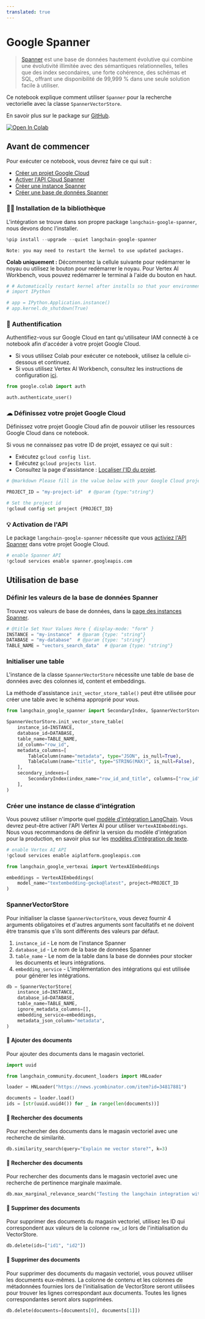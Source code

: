 ```yaml
---
translated: true
---
```


# Google Spanner

> [Spanner](https://cloud.google.com/spanner) est une base de données hautement évolutive qui combine une évolutivité illimitée avec des sémantiques relationnelles, telles que des index secondaires, une forte cohérence, des schémas et SQL, offrant une disponibilité de 99,999 % dans une seule solution facile à utiliser.

Ce notebook explique comment utiliser `Spanner` pour la recherche vectorielle avec la classe `SpannerVectorStore`.

En savoir plus sur le package sur [GitHub](https://github.com/googleapis/langchain-google-spanner-python/).

[![Open In Colab](https://colab.research.google.com/assets/colab-badge.svg)](https://colab.research.google.com/github/googleapis/langchain-google-spanner-python/blob/main/docs/vector_store.ipynb)

## Avant de commencer

Pour exécuter ce notebook, vous devrez faire ce qui suit :

 * [Créer un projet Google Cloud](https://developers.google.com/workspace/guides/create-project)
 * [Activer l'API Cloud Spanner](https://console.cloud.google.com/flows/enableapi?apiid=spanner.googleapis.com)
 * [Créer une instance Spanner](https://cloud.google.com/spanner/docs/create-manage-instances)
 * [Créer une base de données Spanner](https://cloud.google.com/spanner/docs/create-manage-databases)

### 🦜🔗 Installation de la bibliothèque

L'intégration se trouve dans son propre package `langchain-google-spanner`, nous devons donc l'installer.

```python
%pip install --upgrade --quiet langchain-google-spanner
```

```output
Note: you may need to restart the kernel to use updated packages.
```

**Colab uniquement :** Décommentez la cellule suivante pour redémarrer le noyau ou utilisez le bouton pour redémarrer le noyau. Pour Vertex AI Workbench, vous pouvez redémarrer le terminal à l'aide du bouton en haut.

```python
# # Automatically restart kernel after installs so that your environment can access the new packages
# import IPython

# app = IPython.Application.instance()
# app.kernel.do_shutdown(True)
```

### 🔐 Authentification

Authentifiez-vous sur Google Cloud en tant qu'utilisateur IAM connecté à ce notebook afin d'accéder à votre projet Google Cloud.

* Si vous utilisez Colab pour exécuter ce notebook, utilisez la cellule ci-dessous et continuez.
* Si vous utilisez Vertex AI Workbench, consultez les instructions de configuration [ici](https://github.com/GoogleCloudPlatform/generative-ai/tree/main/setup-env).

```python
from google.colab import auth

auth.authenticate_user()
```

### ☁ Définissez votre projet Google Cloud

Définissez votre projet Google Cloud afin de pouvoir utiliser les ressources Google Cloud dans ce notebook.

Si vous ne connaissez pas votre ID de projet, essayez ce qui suit :

* Exécutez `gcloud config list`.
* Exécutez `gcloud projects list`.
* Consultez la page d'assistance : [Localiser l'ID du projet](https://support.google.com/googleapi/answer/7014113).

```python
# @markdown Please fill in the value below with your Google Cloud project ID and then run the cell.

PROJECT_ID = "my-project-id"  # @param {type:"string"}

# Set the project id
!gcloud config set project {PROJECT_ID}
```

### 💡 Activation de l'API

Le package `langchain-google-spanner` nécessite que vous [activiez l'API Spanner](https://console.cloud.google.com/flows/enableapi?apiid=spanner.googleapis.com) dans votre projet Google Cloud.

```python
# enable Spanner API
!gcloud services enable spanner.googleapis.com
```

## Utilisation de base

### Définir les valeurs de la base de données Spanner

Trouvez vos valeurs de base de données, dans la [page des instances Spanner](https://console.cloud.google.com/spanner?_ga=2.223735448.2062268965.1707700487-2088871159.1707257687).

```python
# @title Set Your Values Here { display-mode: "form" }
INSTANCE = "my-instance"  # @param {type: "string"}
DATABASE = "my-database"  # @param {type: "string"}
TABLE_NAME = "vectors_search_data"  # @param {type: "string"}
```

### Initialiser une table

L'instance de la classe `SpannerVectorStore` nécessite une table de base de données avec des colonnes id, content et embeddings.

La méthode d'assistance `init_vector_store_table()` peut être utilisée pour créer une table avec le schéma approprié pour vous.

```python
from langchain_google_spanner import SecondaryIndex, SpannerVectorStore, TableColumn

SpannerVectorStore.init_vector_store_table(
    instance_id=INSTANCE,
    database_id=DATABASE,
    table_name=TABLE_NAME,
    id_column="row_id",
    metadata_columns=[
        TableColumn(name="metadata", type="JSON", is_null=True),
        TableColumn(name="title", type="STRING(MAX)", is_null=False),
    ],
    secondary_indexes=[
        SecondaryIndex(index_name="row_id_and_title", columns=["row_id", "title"])
    ],
)
```

### Créer une instance de classe d'intégration

Vous pouvez utiliser n'importe quel [modèle d'intégration LangChain](/docs/integrations/text_embedding/).
Vous devrez peut-être activer l'API Vertex AI pour utiliser `VertexAIEmbeddings`. Nous vous recommandons de définir la version du modèle d'intégration pour la production, en savoir plus sur les [modèles d'intégration de texte](https://cloud.google.com/vertex-ai/docs/generative-ai/model-reference/text-embeddings).

```python
# enable Vertex AI API
!gcloud services enable aiplatform.googleapis.com
```

```python
from langchain_google_vertexai import VertexAIEmbeddings

embeddings = VertexAIEmbeddings(
    model_name="textembedding-gecko@latest", project=PROJECT_ID
)
```

### SpannerVectorStore

Pour initialiser la classe `SpannerVectorStore`, vous devez fournir 4 arguments obligatoires et d'autres arguments sont facultatifs et ne doivent être transmis que s'ils sont différents des valeurs par défaut.

1. `instance_id` - Le nom de l'instance Spanner
1. `database_id` - Le nom de la base de données Spanner
1. `table_name` - Le nom de la table dans la base de données pour stocker les documents et leurs intégrations.
1. `embedding_service` - L'implémentation des intégrations qui est utilisée pour générer les intégrations.

```python
db = SpannerVectorStore(
    instance_id=INSTANCE,
    database_id=DATABASE,
    table_name=TABLE_NAME,
    ignore_metadata_columns=[],
    embedding_service=embeddings,
    metadata_json_column="metadata",
)
```

#### 🔐 Ajouter des documents

Pour ajouter des documents dans le magasin vectoriel.

```python
import uuid

from langchain_community.document_loaders import HNLoader

loader = HNLoader("https://news.ycombinator.com/item?id=34817881")

documents = loader.load()
ids = [str(uuid.uuid4()) for _ in range(len(documents))]
```

#### 🔐 Rechercher des documents

Pour rechercher des documents dans le magasin vectoriel avec une recherche de similarité.

```python
db.similarity_search(query="Explain me vector store?", k=3)
```

#### 🔐 Rechercher des documents

Pour rechercher des documents dans le magasin vectoriel avec une recherche de pertinence marginale maximale.

```python
db.max_marginal_relevance_search("Testing the langchain integration with spanner", k=3)
```

#### 🔐 Supprimer des documents

Pour supprimer des documents du magasin vectoriel, utilisez les ID qui correspondent aux valeurs de la colonne `row_id` lors de l'initialisation du VectorStore.

```python
db.delete(ids=["id1", "id2"])
```

#### 🔐 Supprimer des documents

Pour supprimer des documents du magasin vectoriel, vous pouvez utiliser les documents eux-mêmes. La colonne de contenu et les colonnes de métadonnées fournies lors de l'initialisation de VectorStore seront utilisées pour trouver les lignes correspondant aux documents. Toutes les lignes correspondantes seront alors supprimées.

```python
db.delete(documents=[documents[0], documents[1]])
```
